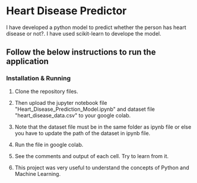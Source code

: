 # Heart Disease Predictor

I have developed a python model to predict whether the person has heart disease or not?. I have used scikit-learn to develope the model.

## Follow the below instructions to run the application

### Installation & Running

1. Clone the repository files. 

2. Then upload the jupyter notebook file "Heart_Disease_Prediction_Model.ipynb" and dataset file "heart_disease_data.csv" to your google colab. 

3. Note that the dataset file must be in the same folder as ipynb file or else you have to update the path of the dataset in ipynb file.

4. Run the file in google colab.

5. See the comments and output of each cell. Try to learn from it.

6. This project was very useful to understand the concepts of Python and Machine Learning.